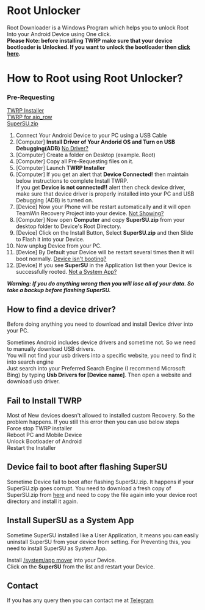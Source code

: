 # Root Unlocker
Root Downloader is a Windows Program which helps you to unlock Root Into your Android Device using One click.  
**Please Note: before installing TWRP make sure that your device bootloader is Unlocked. If you want to unlock the bootloader then [click here](https://github.com/BiltuDas1/unlock-Bootloader).**  

# How to Root using Root Unlocker?

### Pre-Requesting
[TWRP Installer](https://github.com/BiltuDas1/RootUnlocker/tree/main/Installer)  
[TWRP for aio_row](https://github.com/BiltuDas1/RootUnlocker/tree/main/TWRPAIO)  
[SuperSU.zip](https://github.com/BiltuDas1/RootUnlocker/tree/main/SuperSU)  


1. Connect Your Android Device to your PC using a USB Cable  
2. [Computer] **Install Driver of Your Andorid OS and Turn on USB Debugging(ADB)** [No Driver?](#how-to-find-a-device-driver)  
3. [Computer] Create a folder on Desktop (example. Root)  
4. [Computer] Copy all Pre-Requesting files on it.  
5. [Computer] Launch **TWRP Installer**  
6. [Computer] If you get an alert that **Device Connected!** then maintain below instructions to complete Install TWRP.  
If you get **Device is not connected!!** alert then check device driver, make sure that device driver is properly installed into your PC and USB Debugging (ADB) is turned on.  
7. [Device] Now your Phone will be restart automatically and it will open TeamWin Recovery Project into your device. [Not Showing?](#fail-to-install-twrp)  
8. [Computer] Now open **Computer** and copy **SuperSU.zip** from your desktop folder to Device's Root Directory.  
9. [Device] Click on the Install Button, Select **SuperSU.zip** and then Slide to Flash it into your Device.  
10. Now unplug Device from your PC.  
11. [Device] By Default your Device will be restart several times then it will boot normally. [Device isn't booting?](#device-fail-to-boot-after-flashing-supersu)  
12. [Device] If you see **SuperSU** in the Application list then your Device is successfully rooted. [Not a System App?](#install-supersu-as-a-system-app)  

***Warning: If you do anything wrong then you will lose all of your data. So take a backup before flashing SuperSU.***


## How to find a device driver?
Before doing anything you need to download and install Device driver into your PC.  

Sometimes Android includes device drivers and sometime not. So we need to manually download USB drivers.  
You will not find your usb drivers into a specific website, you need to find it into search engine  
Just search into your Preferred Search Engine (I recommend Microsoft Bing) by typing **Usb Drivers for [Device name]**. Then open a website and download usb driver.  


## Fail to Install TWRP
Most of New devices doesn't allowed to installed custom Recovery. So the problem happens. If you still this error then you can use below steps  
Force stop TWRP installer  
Reboot PC and Mobile Device  
Unlock Bootloader of Android  
Restart the Installer


## Device fail to boot after flashing SuperSU
Sometime Device fail to boot after flashing SuperSU.zip. It happens if your SuperSU.zip goes corrupt. You need to download a fresh copy of SuperSU.zip from [here](#pre-requesting) and need to copy the file again into your device root directory and install it again.


## Install SuperSU as a System App
Sometime SuperSU installed like a User Application, It means you can easily uninstall SuperSU from your device from setting. For Preventing this, you need to install SuperSU as System App.  

Install [/system/app mover](https://play.google.com/store/apps/details?id=de.j4velin.systemappmover) into your Device.  
Click on the **SuperSU** from the list and restart your Device.


## Contact
If you has any query then you can contact me at [Telegram](https://t.me/BiltuDas1)
